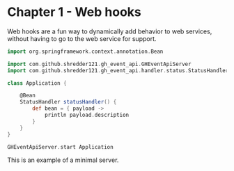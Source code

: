 # Chapter 1 - Web hooks

Web hooks are a fun way to dynamically add behavior to web services, without having to go to the web service for support.

```groovy
import org.springframework.context.annotation.Bean

import com.github.shredder121.gh_event_api.GHEventApiServer
import com.github.shredder121.gh_event_api.handler.status.StatusHandler

class Application {

	@Bean
	StatusHandler statusHandler() {
		def bean = { payload ->
			println payload.description
		}
	}
}

GHEventApiServer.start Application
```

This is an example of a minimal server.
